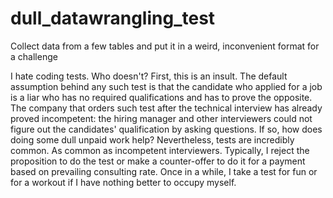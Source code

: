 # dull_datawrangling_test
Collect data from a few tables and put it in a weird, inconvenient format for a challenge

I hate coding tests. Who doesn't? First, this is an insult. The default assumption behind any such test is that the candidate who applied for a job is a liar who has no required qualifications and has to prove the opposite. The company that orders such test after the technical interview has already proved incompetent: the hiring manager and other interviewers could not figure out the candidates' qualification by asking questions. If so, how does doing some dull unpaid work help?
Nevertheless, tests are incredibly common. As common as incompetent interviewers. Typically, I reject the proposition to do the test or make a counter-offer to do it for a payment based on prevailing consulting rate. Once in a while, I take a test for fun or for a workout if I have nothing better to occupy myself. 
